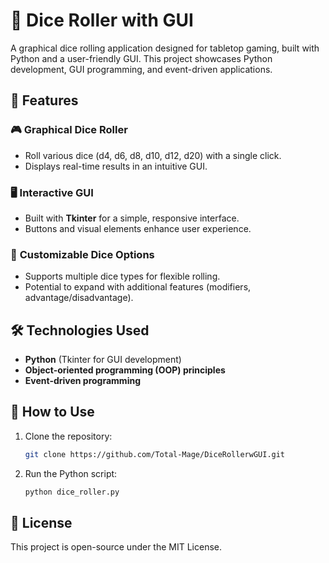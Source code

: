 # 🎲 Dice Roller with GUI  

A graphical dice rolling application designed for tabletop gaming, built with Python and a user-friendly GUI. This project showcases Python development, GUI programming, and event-driven applications.  

## 🚀 Features  

### 🎮 **Graphical Dice Roller**  
- Roll various dice (d4, d6, d8, d10, d12, d20) with a single click.  
- Displays real-time results in an intuitive GUI.  

### 🖥️ **Interactive GUI**  
- Built with **Tkinter** for a simple, responsive interface.  
- Buttons and visual elements enhance user experience.  

### 🔄 **Customizable Dice Options**  
- Supports multiple dice types for flexible rolling.  
- Potential to expand with additional features (modifiers, advantage/disadvantage).  

## 🛠️ Technologies Used  
- **Python** (Tkinter for GUI development)  
- **Object-oriented programming (OOP) principles**  
- **Event-driven programming**  

## 📂 How to Use  
1. Clone the repository:  
   ```sh
   git clone https://github.com/Total-Mage/DiceRollerwGUI.git
   ```
2. Run the Python script:  
   ```sh
   python dice_roller.py
   ```  

## 📜 License  
This project is open-source under the MIT License.  
